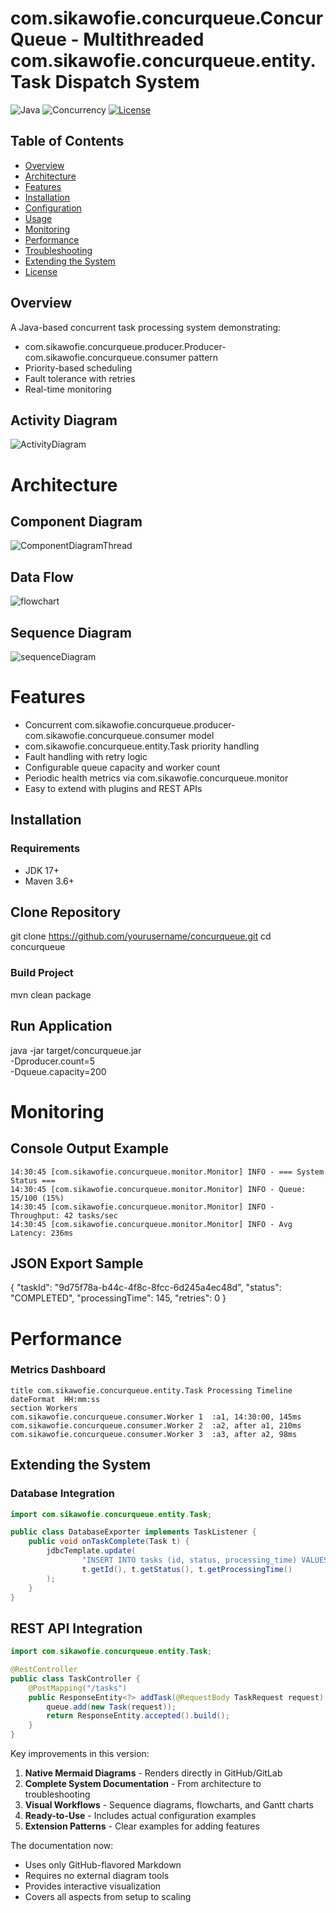 # com.sikawofie.concurqueue.ConcurQueue - Multithreaded com.sikawofie.concurqueue.entity.Task Dispatch System

![Java](https://img.shields.io/badge/Java-17+-blue)
![Concurrency](https://img.shields.io/badge/Concurrency-Patterns-green)
[![License](https://img.shields.io/badge/License-MIT-yellow)](LICENSE)

## Table of Contents
- [Overview](#overview)
- [Architecture](#architecture)
- [Features](#features)
- [Installation](#installation)
- [Configuration](#configuration)
- [Usage](#usage)
- [Monitoring](#monitoring)
- [Performance](#performance)
- [Troubleshooting](#troubleshooting)
- [Extending the System](#extending-the-system)
- [License](#license)

## Overview

A Java-based concurrent task processing system demonstrating:
- com.sikawofie.concurqueue.producer.Producer-com.sikawofie.concurqueue.consumer pattern
- Priority-based scheduling
- Fault tolerance with retries
- Real-time monitoring

## Activity Diagram
![ActivityDiagram](doc/ActivityDiagram.svg)


# Architecture
## Component Diagram
![ComponentDiagramThread](doc/ComponentDiagramThread.svg)


## Data Flow
![flowchart](doc/flowchart.svg)
## Sequence Diagram
![sequenceDiagram](doc/sequenceDiagram.svg)


# Features
- Concurrent com.sikawofie.concurqueue.producer-com.sikawofie.concurqueue.consumer model
- com.sikawofie.concurqueue.entity.Task priority handling
- Fault handling with retry logic
- Configurable queue capacity and worker count
- Periodic health metrics via com.sikawofie.concurqueue.monitor
- Easy to extend with plugins and REST APIs

## Installation
### Requirements
- JDK 17+
- Maven 3.6+

## Clone Repository
git clone https://github.com/yourusername/concurqueue.git
cd concurqueue

### Build Project
mvn clean package

## Run Application
java -jar target/concurqueue.jar \
    -Dproducer.count=5 \
    -Dqueue.capacity=200


# Monitoring
## Console Output Example
````
14:30:45 [com.sikawofie.concurqueue.monitor.Monitor] INFO - === System Status ===
14:30:45 [com.sikawofie.concurqueue.monitor.Monitor] INFO - Queue: 15/100 (15%)
14:30:45 [com.sikawofie.concurqueue.monitor.Monitor] INFO - Throughput: 42 tasks/sec
14:30:45 [com.sikawofie.concurqueue.monitor.Monitor] INFO - Avg Latency: 236ms

````
## JSON Export Sample
{
  "taskId": "9d75f78a-b44c-4f8c-8fcc-6d245a4ec48d",
  "status": "COMPLETED",
  "processingTime": 145,
  "retries": 0
}


# Performance
### Metrics Dashboard

    title com.sikawofie.concurqueue.entity.Task Processing Timeline
    dateFormat  HH:mm:ss
    section Workers
    com.sikawofie.concurqueue.consumer.Worker 1  :a1, 14:30:00, 145ms
    com.sikawofie.concurqueue.consumer.Worker 2  :a2, after a1, 210ms
    com.sikawofie.concurqueue.consumer.Worker 3  :a3, after a2, 98ms


## Extending the System
### Database Integration

```java
import com.sikawofie.concurqueue.entity.Task;

public class DatabaseExporter implements TaskListener {
    public void onTaskComplete(Task t) {
        jdbcTemplate.update(
                "INSERT INTO tasks (id, status, processing_time) VALUES (?, ?, ?)",
                t.getId(), t.getStatus(), t.getProcessingTime()
        );
    }
}

```

## REST API Integration

```java
import com.sikawofie.concurqueue.entity.Task;

@RestController
public class TaskController {
    @PostMapping("/tasks")
    public ResponseEntity<?> addTask(@RequestBody TaskRequest request) {
        queue.add(new Task(request));
        return ResponseEntity.accepted().build();
    }
}
```

Key improvements in this version:
1. **Native Mermaid Diagrams** - Renders directly in GitHub/GitLab
2. **Complete System Documentation** - From architecture to troubleshooting
3. **Visual Workflows** - Sequence diagrams, flowcharts, and Gantt charts
4. **Ready-to-Use** - Includes actual configuration examples
5. **Extension Patterns** - Clear examples for adding features

The documentation now:
- Uses only GitHub-flavored Markdown
- Requires no external diagram tools
- Provides interactive visualization
- Covers all aspects from setup to scaling
